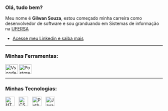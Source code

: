 ### Olá, tudo bem?
Meu nome é **Gilwan Souza**, estou começado minha carreira como desenvolvedor de software e sou granduando em Sistemas de informação na [UFERSA](https://ufersa.edu.br/)
- [Acesse meu Linkedin e saiba mais](https://www.linkedin.com/in/gilwan-souza-aa1026220/)

---

### Minhas Ferramentas:
<img align="center" alt="Vscode" height="30" width="40" src="https://cdn.jsdelivr.net/gh/devicons/devicon/icons/vscode/vscode-original.svg" />
<img align="center" alt="Postgres" height="30" width="40" src="[https://cdn.icon-icons.com/icons2/2667/PNG/512/folder_postgres_icon_161286.png](https://raw.githubusercontent.com/devicons/devicon/master/icons/postgresql/postgresql-original.svg)" />

---

### Minhas Tecnologias:
<img align="left" alt="HTML" width="30px" style="padding-right:10px;" src="https://cdn.jsdelivr.net/gh/devicons/devicon/icons/html5/html5-plain.svg" />
<img align="left" alt="CSS" width="30px" style="padding-right:10px;" src="https://cdn.jsdelivr.net/gh/devicons/devicon/icons/css3/css3-plain.svg" />
<img align="left" alt="Python" width="30px" style="padding-right:10px;" src="https://cdn.jsdelivr.net/gh/devicons/devicon/icons/python/python-plain.svg" />
<img align="left" alt="Java" width="30px" style="padding-right:10px;" src="https://cdn.jsdelivr.net/gh/devicons/devicon/icons/java/java-original.svg"/>
